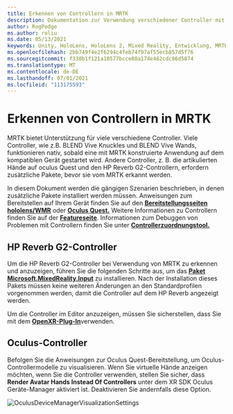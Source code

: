 ```yaml
---
title: Erkennen von Controllern in MRTK
description: Dokumentation zur Verwendung verschiedener Controller mit MRTK
author: RogPodge
ms.author: roliu
ms.date: 05/13/2021
keywords: Unity, HoloLens, HoloLens 2, Mixed Reality, Entwicklung, MRTK, Controller, HP Reverb, Oculus, UNITY Vive, Hands
ms.openlocfilehash: 2bb749f4e2f6294c4feb74f97af55ecb857d5f76
ms.sourcegitcommit: f338b1f121a10577bcce08a174e462cdc86d5874
ms.translationtype: MT
ms.contentlocale: de-DE
ms.lasthandoff: 07/01/2021
ms.locfileid: "113175593"
---
```

# <a name="detecting-controllers-in-mrtk"></a>Erkennen von Controllern in MRTK

MRTK bietet Unterstützung für viele verschiedene Controller. Viele Controller, wie z.B. BLEND Vive Knuckles und BLEND Vive Wands, funktionieren nativ, sobald eine mit MRTK konstruierte Anwendung auf dem kompatiblen Gerät gestartet wird. Andere Controller, z. B. die artikulierten Hände auf oculus Quest und den HP Reverb G2-Controllern, erfordern zusätzliche Pakete, bevor sie vom MRTK erkannt werden.

In diesem Dokument werden die gängigen Szenarien beschrieben, in denen zusätzliche Pakete installiert werden müssen. Anweisungen zum Bereitstellen auf Ihrem Gerät finden Sie auf den [**Bereitstellungsseiten hololens/WMR**](./wmr-mrtk.md) oder [**Oculus Quest.**](/windows/mixed-reality/mrtk-unity/supported-devices/oclus-quest-mrtk) Weitere Informationen zu Controllern finden Sie auf der [**Featureseite**](../features/input/controllers.md). Informationen zum Debuggen von Problemen mit Controllern finden Sie unter [ **Controllerzuordnungstool.**](../features/tools/controller-mapping-tool.md)

## <a name="hp-reverb-g2-controllers"></a>HP Reverb G2-Controller

Um die HP Reverb G2-Controller bei Verwendung von MRTK zu erkennen und anzuzeigen, führen Sie die folgenden Schritte aus, um das [**Paket Microsoft.MixedReality.Input**](/windows/mixed-reality/develop/unity/unity-reverb-g2-controllers#installing-microsoftmixedrealityinput-with-the-mixed-reality-feature-tool) zu installieren. Nach der Installation dieses Pakets müssen keine weiteren Änderungen an den Standardprofilen vorgenommen werden, damit die Controller auf dem HP Reverb angezeigt werden. 

Um die Controller im Editor anzuzeigen, müssen Sie sicherstellen, dass Sie mit dem [**OpenXR-Plug-In**](/windows/mixed-reality/develop/unity/openxr-getting-started)verwenden.

## <a name="oculus-controllers"></a>Oculus-Controller 

Befolgen Sie die Anweisungen zur Oculus Quest-Bereitstellung, um Oculus-Controllermodelle zu visualisieren. Wenn Sie virtuelle Hände anzeigen möchten, wenn Sie die Controller verwenden, stellen Sie sicher, dass **Render Avatar Hands Instead Of Controllers** unter dem XR SDK Oculus Geräte-Manager aktiviert ist. Deaktivieren Sie andernfalls diese Option.

![OculusDeviceManagerVisualizationSettings](../images/cross-platform/oculus-quest/OculusDeviceManager.png)
